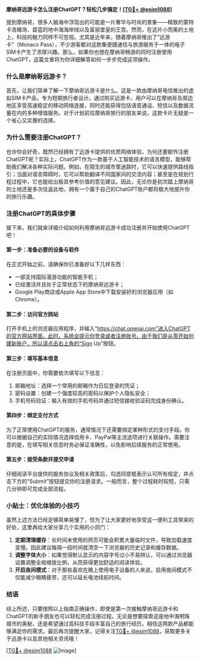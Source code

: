 **摩纳哥远游卡怎么注册ChatGPT？轻松几步搞定！[[TG💪+ @esim1088](https://t.me/s/esim1088)]**

提到摩纳哥，很多人脑海中浮现出的可能是一片奢华与时尚的景象——精致的蒙特卡洛赌场、碧蓝的地中海海岸线以及富丽堂皇的王宫。然而，在这片小而美的土地上，科技的魅力同样不可忽视。尤其是近年来，随着摩纳哥推出了“远游卡”（Monaco Pass），不少游客都对这款集便捷通信与旅游服务于一体的电子SIM卡产生了浓厚兴趣。那么，如果你也想在摩纳哥畅游的同时注册使用ChatGPT，这篇文章将为你详细解答如何一步步完成这项操作。

### 什么是摩纳哥远游卡？

首先，让我们简单了解一下摩纳哥远游卡是什么。这是一款由摩纳哥电信推出的虚拟SIM卡产品，专为短期旅行者设计。通过购买远游卡，用户可以在摩纳哥及周边地区享受高速稳定的移动网络连接，同时还能获得包括语音通话、短信以及数据流量在内的多种增值服务。对于计划前往摩纳哥旅行的朋友来说，这款卡片无疑是一个省心又实惠的选择。

### 为什么需要注册ChatGPT？

也许你会好奇，既然已经拥有了远游卡提供的优质网络体验，为何还要额外注册ChatGPT呢？实际上，ChatGPT作为一款基于人工智能技术的语言模型，能够帮助我们解决各种实际问题。例如，在陌生的城市里迷路时，它可以快速提供路线指引；当面对语言障碍时，它可以帮助翻译不同国家间的交流内容；甚至是在规划行程过程中，它也能给出极具参考价值的意见建议。因此，无论你是初次踏上摩纳哥的土地还是多次往返此地，拥有一个属于自己的ChatGPT账户都将极大地提升你的旅行乐趣。

### 注册ChatGPT的具体步骤

接下来，我们就来详细介绍如何利用摩纳哥远游卡成功注册并开始使用ChatGPT吧！

#### 第一步：准备必要的设备与软件

在正式开始之前，请确保你已准备好以下几样东西：
- 一部支持国际漫游功能的智能手机；
- 已经激活并且处于正常状态下的摩纳哥远游卡；
- Google Play商店或Apple App Store中下载安装好的浏览器应用（如Chrome）。

#### 第二步：访问官方网站

打开手机上的浏览器应用程序，并输入“https://chat.openai.com”进入ChatGPT的官方网站界面。此时，系统会提示你登录或者注册账号。由于我们是从零开始创建新账户，所以请点击右上角的“Sign Up”按钮。

#### 第三步：填写基本信息

在注册页面中，你需要依次填写以下信息：
1. 邮箱地址：选择一个常用的邮箱作为日后登录的凭证；
2. 密码设置：创建一个强度较高的密码以保护个人隐私安全；
3. 手机号码验证：输入有效的手机号码并通过短信接收验证码完成身份确认。

#### 第四步：绑定支付方式

为了正常使用ChatGPT的服务，通常情况下还需要绑定某种形式的支付手段。你可以根据自己的实际情况选择信用卡、PayPal等主流选项进行关联操作。需要注意的是，在填写相关信息时务必保证准确性，以免影响后续服务的正常使用。

#### 第五步：接受条款并提交申请

仔细阅读平台提供的服务协议及相关政策后，勾选同意框表示认可所有规定，并点击下方的“Submit”按钮提交你的注册请求。一般而言，整个过程耗时较短，只需几分钟即可完成全部流程。

### 小贴士：优化体验的小技巧

虽然上述方法已经足够简单易懂了，但为了让大家更好地享受这一便利工具带来的好处，这里再给大家分享几个实用的小窍门：

1. **定期清理缓存**：长时间未使用的网页可能会积累大量临时文件，导致加载速度变慢。因此建议每隔一段时间就清空一下浏览器的历史记录和缓存数据。
2. **调整字体大小**：如果觉得默认显示的内容字号过小不易辨认，可以通过浏览器设置调整全局缩放比例，从而获得更加舒适的阅读体验。
3. **开启夜间模式**：对于那些喜欢在晚上使用电子设备的人来说，启用夜间模式不仅能减少眼睛疲劳，还可以延长电池续航时间。

### 结语

综上所述，只要按照以上指南正确操作，即使是第一次接触摩纳哥远游卡和ChatGPT的新手朋友也可以轻松完成注册过程。无论是想要探索这座地中海明珠城市的奥秘，还是希望通过高科技手段丰富自己的旅行经历，相信这两款产品都能够满足你的需求。最后再次提醒大家，记得关注[TG💪+ @esim1088](https://t.me/s/esim1088)，获取更多关于远游卡以及其他相关资讯哦！

[[TG💪+ @esim1088](https://t.me/s/esim1088) ![Image](https://i.postimg.cc/4NQfJmqS/Snipaste-2025-05-13-00-14-12.png)]